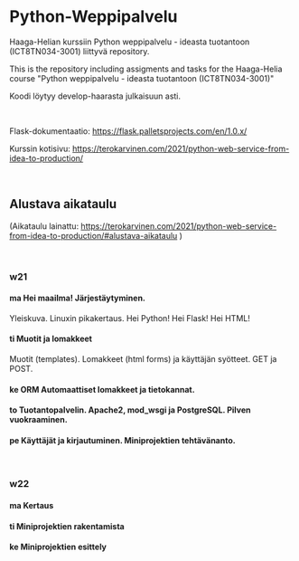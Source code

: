 # Python-Weppipalvelu


Haaga-Helian kurssiin Python weppipalvelu - ideasta tuotantoon (ICT8TN034-3001) liittyvä repository.

This is the repository including assigments and tasks for the Haaga-Helia course "Python weppipalvelu - ideasta tuotantoon (ICT8TN034-3001)"

Koodi löytyy develop-haarasta julkaisuun asti.

&nbsp;

Flask-dokumentaatio: 
https://flask.palletsprojects.com/en/1.0.x/ 


Kurssin kotisivu: https://terokarvinen.com/2021/python-web-service-from-idea-to-production/ 

&nbsp;

## Alustava aikataulu
(Aikataulu lainattu: https://terokarvinen.com/2021/python-web-service-from-idea-to-production/#alustava-aikataulu )



&nbsp;

### w21


#### ma Hei maailma! Järjestäytyminen.
 Yleiskuva. Linuxin pikakertaus. Hei Python! Hei Flask! Hei HTML!


#### ti Muotit ja lomakkeet 
Muotit (templates). Lomakkeet (html forms) ja käyttäjän syötteet. GET ja POST.


#### ke ORM Automaattiset lomakkeet ja tietokannat.


#### to Tuotantopalvelin. Apache2, mod_wsgi ja PostgreSQL. Pilven vuokraaminen.


#### pe Käyttäjät ja kirjautuminen. Miniprojektien tehtävänanto.

&nbsp;

### w22

#### ma Kertaus

#### ti Miniprojektien rakentamista

#### ke Miniprojektien esittely

